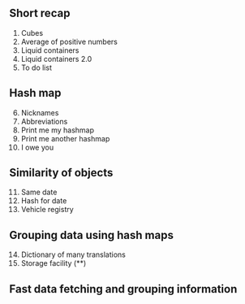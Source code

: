## Short recap
  1. Cubes
  2. Average of positive numbers
  3. Liquid containers
  4. Liquid containers 2.0
  5. To do list

## Hash map
  6. Nicknames
  7. Abbreviations
  8. Print me my hashmap
  9. Print me another hashmap
  10. I owe you

## Similarity of objects
  11. Same date
  12. Hash for date
  13. Vehicle registry

## Grouping data using hash maps
  14. Dictionary of many translations
  15. Storage facility (**)

## Fast data fetching and grouping information